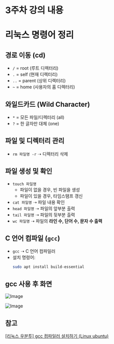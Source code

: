 # 3주차 강의 내용

# 리눅스 명령어 정리

## 경로 이동 (cd)
- `/` = root (루트 디렉터리)
- `.` = self (현재 디렉터리)
- `..` = parent (상위 디렉터리)
- `~` = home (사용자의 홈 디렉터리)

## 와일드카드 (Wild Character)
- `*` = 모든 파일/디렉터리 (all)
- `?` = 한 글자만 대체 (one)

## 파일 및 디렉터리 관리
- `rm 파일명 -r` ➝ 디렉터리 삭제

## 파일 생성 및 확인
- `touch 파일명`  
  - 파일이 없을 경우, 빈 파일을 생성  
  - 파일이 있을 경우, 타임스탬프 갱신  
- `cat 파일명` ➝ 파일 내용 확인  
- `head 파일명` ➝ 파일의 앞부분 출력  
- `tail 파일명` ➝ 파일의 뒷부분 출력  
- `wc 파일명` ➝ 파일의 **라인 수, 단어 수, 문자 수 출력**  

## C 언어 컴파일 (`gcc`)
- `gcc` ➝ C 언어 컴파일러  
- 설치 명령어:  
  ```bash
  sudo apt install build-essential

## gcc 사용 후 화면

![Image](https://github.com/user-attachments/assets/7d37c00e-5315-4718-9dd1-5c2139b7366f)

![Image](https://github.com/user-attachments/assets/83d1b799-9b89-455d-8642-faeced518f31)

## 참고
[[리눅스 우분투] gcc 컴파일러 설치하기 (Linux ubuntu)](https://mryeo.tistory.com/23)
